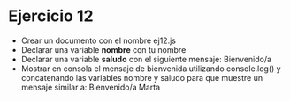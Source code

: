 # Ejercicio 12

- Crear un documento con el nombre ej12.js
- Declarar una variable **nombre** con tu nombre
- Declarar una variable **saludo** con el siguiente mensaje: Bienvenido/a
- Mostrar en consola el mensaje de bienvenida utilizando console.log() y concatenando las variables nombre y saludo para que muestre un mensaje similar a: Bienvenido/a Marta